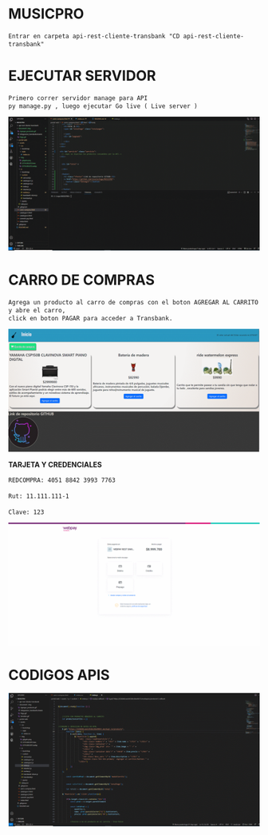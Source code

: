# MUSICPRO
```
Entrar en carpeta api-rest-cliente-transbank "CD api-rest-cliente-transbank"
```
# EJECUTAR SERVIDOR
```
Primero correr servidor manage para API
py manage.py , luego ejecutar Go live ( Live server )
```
<img src="document/img/Servidor.gif" alt="integracion-transbank.drawio" width="600px">

# CARRO DE COMPRAS
```
Agrega un producto al carro de compras con el boton AGREGAR AL CARRITO y abre el carro,
click en boton PAGAR para acceder a Transbank.
```
<img src="document/img/Agregar_producto.gif" alt="integracion-transbank.drawio" width="600px">

**TARJETA Y CREDENCIALES**
```
REDCOMPRA: 4051 8842 3993 7763

Rut: 11.111.111-1

Clave: 123
```

<img src="document/img/Pago.gif" alt="integracion-transbank.drawio" width="600px">

# CODIGOS APIS

<img src="document/img/Codigo_APIS.gif" alt="integracion-transbank.drawio" width="600px">
